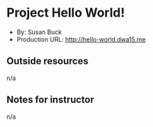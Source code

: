 # Project Hello World!
+ By: Susan Buck
+ Production URL: <http://hello-world.dwa15.me>

## Outside resources
n/a

## Notes for instructor
n/a

